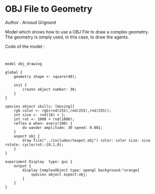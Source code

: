 [//]: # (keyword|operator_\:\:)
[//]: # (keyword|constant_#orange)
[//]: # (keyword|concept_load_file)
[//]: # (keyword|concept_3d)
[//]: # (keyword|concept_skill)
[//]: # (keyword|concept_obj)
# OBJ File to Geometry


_Author :  Arnaud Grignard_

Model which shows how to use a OBJ File to draw a complex geometry. The geometry is simply used, in this case, to draw the agents.


Code of the model : 

```


model obj_drawing   

global {
	geometry shape <- square(40);

	init { 
		create object number: 30;
	}  
} 

species object skills: [moving]{
	rgb color <- rgb(rnd(255),rnd(255),rnd(255));
	int size <- rnd(10) + 1;
	int rot <- 1000 + rnd(1000);
	reflex m when: every(100) {
		do wander amplitude: 30 speed: 0.001;
	}
	aspect obj {
		draw file("../includes/teapot.obj") color: color size: size rotate: cycle/rot::{0,1,0};
	}
}	

experiment Display  type: gui {
	output {
		display ComplexObject type: opengl background:°orange{
			species object aspect:obj;				
		}
	}
}
```
